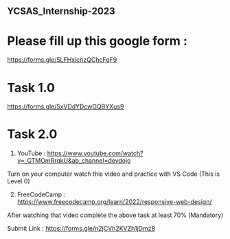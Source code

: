 ## YCSAS_Internship-2023

# Please fill up this google form : 

https://forms.gle/5LFHxicnzQChcFqF9 

# Task 1.0

https://forms.gle/5xVDdYDcwGQBYXus9

# Task 2.0

1) YouTube :  https://www.youtube.com/watch?v=_GTMOmRrqkU&ab_channel=devdojo

Turn on your computer watch this video and practice with VS Code (This is Level 0)

2) FreeCodeCamp :  https://www.freecodecamp.org/learn/2022/responsive-web-design/

After watching that video complete the above task at least 70% (Mandatory)

Submit Link : https://forms.gle/n2jCVh2KVZh1jDmz8
